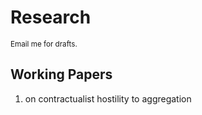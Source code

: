# Research

<small>Email me for drafts.</small>
## Working Papers
1. on contractualist hostility to aggregation
